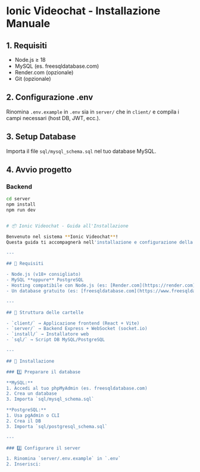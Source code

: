 # Ionic Videochat - Installazione Manuale

## 1. Requisiti
- Node.js ≥ 18
- MySQL (es. freesqldatabase.com)
- Render.com (opzionale)
- Git (opzionale)

## 2. Configurazione .env
Rinomina `.env.example` in `.env` sia in `server/` che in `client/` e compila i campi necessari (host DB, JWT, ecc.).

## 3. Setup Database
Importa il file `sql/mysql_schema.sql` nel tuo database MySQL.

## 4. Avvio progetto

### Backend
```bash
cd server
npm install
npm run dev


# 📦 Ionic Videochat - Guida all'Installazione

Benvenuto nel sistema **Ionic Videochat**!  
Questa guida ti accompagnerà nell'installazione e configurazione della piattaforma multiroom per videochat via browser.

---

## 🧱 Requisiti

- Node.js (v18+ consigliato)
- MySQL **oppure** PostgreSQL
- Hosting compatibile con Node.js (es: [Render.com](https://render.com))
- Un database gratuito (es: [freesqldatabase.com](https://www.freesqldatabase.com))

---

## 📂 Struttura delle cartelle

- `client/` → Applicazione frontend (React + Vite)
- `server/` → Backend Express + WebSocket (socket.io)
- `install/` → Installatore web
- `sql/` → Script DB MySQL/PostgreSQL

---

## 🔧 Installazione

### 1️⃣ Preparare il database

**MySQL:**
1. Accedi al tuo phpMyAdmin (es. freesqldatabase.com)
2. Crea un database
3. Importa `sql/mysql_schema.sql`

**PostgreSQL:**
1. Usa pgAdmin o CLI
2. Crea il DB
3. Importa `sql/postgresql_schema.sql`

---

### 2️⃣ Configurare il server

1. Rinomina `server/.env.example` in `.env`
2. Inserisci:

